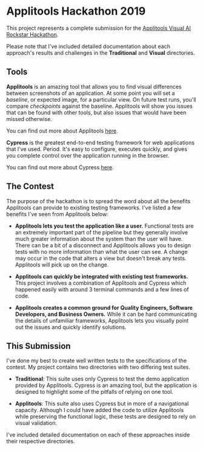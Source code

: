 # Applitools Hackathon 2019

This project represents a complete submission for the [Applitools Visual AI Rockstar Hackathon](https://applitools.com/hackathon).

Please note that I've included detailed documentation about each approach's results and challenges in the **Traditional** and **Visual** directories.

## Tools

**Applitools** is an amazing tool that allows you to find visual differences between screenshots of an application. At some point you will set a *baseline*, or expected image, for a particular view. On future test runs, you'll compare *checkpoints* against the baseline. Applitools will show you issues that can be found with other tools, but also issues that would have been missed otherwise.

You can find out more about Applitools [here](https://applitools.com/).

**Cypress** is the greatest end-to-end testing framework for web applications that I've used. Period. It's easy to configure, executes quickly, and gives you complete control over the application running in the browser.

You can find out more about Cypress [here](https://www.cypress.io/).

## The Contest

The purpose of the hackathon is to spread the word about all the benefits Applitools can provide to existing testing frameworks. I've listed a few benefits I've seen from Applitools below:

- **Applitools lets you test the application like a user.** Functional tests are an extremely important part of the pipeline but they generally involve much greater information about the system than the user will have. There can be a bit of a disconnect and Applitools allows you to design tests with no more information than what the user can see. A change may occur in the code that alters a view but doesn't break any tests. Applitools will pick up on the change.

- **Applitools can quickly be integrated with existing test frameworks.** This project involves a combination of Applitools and Cypress which happened easily with around 3 terminal commands and a few lines of code.

- **Applitools creates a common ground for Quality Engineers, Software Developers, and Business Owners.** While it can be hard communicating the details of unfamiliar frameworks, Applitools lets you visually point out the issues and quickly identify solutions.

## This Submission

I've done my best to create well written tests to the specifications of the contest. My project contains two directories with two differing test suites.

- **Traditional**: This suite uses only Cypress to test the demo application provided by Applitools. Cypress is an amazing tool, but the application is designed to highlight some of the pitfalls of relying on one tool.

- **Applitools**: This suite also uses Cypress but in more of a navigational capacity. Although I could have added the code to utilize Applitools while preserving the functional logic, these tests are designed to rely on visual validation.

I've included detailed documentation on each of these approaches inside their respective directories. 
